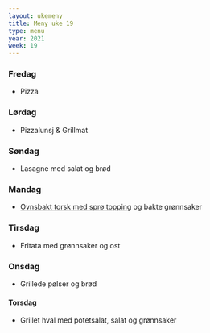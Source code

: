 ```yaml
---
layout: ukemeny
title: Meny uke 19
type: menu
year: 2021
week: 19
---
```


### Fredag

- Pizza

### Lørdag

- Pizzalunsj & Grillmat

### Søndag

- Lasagne med salat og brød

### Mandag

- [Ovnsbakt torsk med sprø topping](https://www.godt.no/#!/oppskrift/8246/ovnsbakt-torsk-med-sproe-topping-kapers-og-sitronsmoer) og bakte grønnsaker

### Tirsdag

- Fritata med grønnsaker og ost

### Onsdag

- Grillede pølser og brød

#### Torsdag

- Grillet hval med potetsalat, salat og grønnsaker
